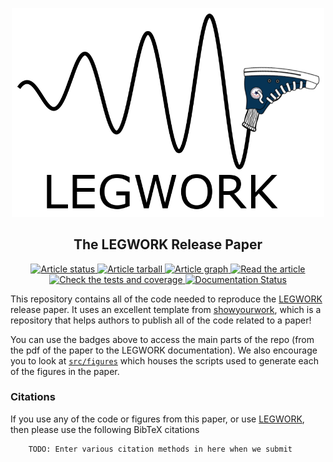 
<p align="center">
    <img width="500", src="https://raw.githubusercontent.com/TeamLEGWORK/LEGWORK/main/docs/images/legwork.png">
</p>
<h2 align="center">The LEGWORK Release Paper</h2>
<p align="center">
    <a href="https://github.com/TeamLEGWORK/LEGWORK-paper/actions/workflows/showyourwork.yml">
        <img src="https://github.com/TeamLEGWORK/LEGWORK-paper/actions/workflows/showyourwork.yml/badge.svg" alt="Article status"/>
    </a>
    <a href="https://github.com/TeamLEGWORK/LEGWORK-paper/raw/main-pdf/arxiv.tar.gz">
        <img src="https://img.shields.io/badge/article-tarball-blue.svg?style=flat" alt="Article tarball"/>
    </a>
    <a href="https://github.com/TeamLEGWORK/LEGWORK-paper/raw/main-pdf/dag.pdf">
        <img src="https://img.shields.io/badge/article-dag-blue.svg?style=flat" alt="Article graph"/>
    </a>
    <a href="https://github.com/TeamLEGWORK/LEGWORK-paper/raw/main-pdf/ms.pdf">
        <img src="https://img.shields.io/badge/article-pdf-blue.svg?style=flat" alt="Read the article"/>
    </a>
    <a href="https://codecov.io/gh/TeamLEGWORK/LEGWORK">
        <img src="https://codecov.io/gh/TeamLEGWORK/LEGWORK/branch/main/graph/badge.svg?token=FUG4RFYCWX" alt="Check the tests and coverage"/>
    </a>
    <a href='https://legwork.readthedocs.io/en/latest/?badge=latest'>
        <img src='https://readthedocs.org/projects/legwork/badge/?version=latest' alt='Documentation Status'/>
    </a>
</p>

This repository contains all of the code needed to reproduce the [LEGWORK](https://github.com/TeamLEGWORK/LEGWORK) release paper. It uses an excellent template from [showyourwork](https://github.com/rodluger/showyourwork), which is a repository that helps authors to publish all of the code related to a paper!

You can use the badges above to access the main parts of the repo (from the pdf of the paper to the LEGWORK documentation). We also encourage you to look at [`src/figures`](src/figures) which houses the scripts used to generate each of the figures in the paper.

### Citations
If you use any of the code or figures from this paper, or use [LEGWORK](https://github.com/TeamLEGWORK/LEGWORK), then please use the following BibTeX citations
```
    TODO: Enter various citation methods in here when we submit
```
